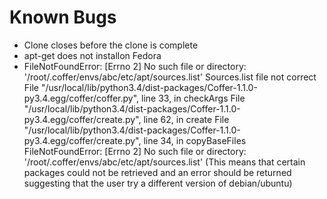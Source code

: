 # Known Bugs

- Clone closes before the clone is complete
- apt-get does not installon Fedora
- FileNotFoundError: [Errno 2] No such file or directory: '/root/.coffer/envs/abc/etc/apt/sources.list'
  Sources.list file not correct
  File "/usr/local/lib/python3.4/dist-packages/Coffer-1.1.0-py3.4.egg/coffer/coffer.py", line 33, in checkArgs
  File "/usr/local/lib/python3.4/dist-packages/Coffer-1.1.0-py3.4.egg/coffer/create.py", line 62, in create
  File "/usr/local/lib/python3.4/dist-packages/Coffer-1.1.0-py3.4.egg/coffer/create.py", line 34, in copyBaseFiles
  FileNotFoundError: [Errno 2] No such file or directory: '/root/.coffer/envs/abc/etc/apt/sources.list' 
  (This means that certain packages could not be retrieved and an error should be returned suggesting that the user try a different version of debian/ubuntu)
